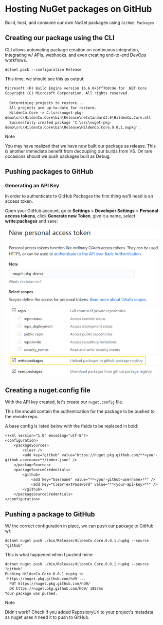 # Hosting NuGet packages on GitHub

Build, host, and consume our own NuGet packages using `GitHub Packages`

## Creating our package using the CLI

CLI allows automating package creation on continuous integration, integrating w/ APIs, webhooks, and even creating end-to-end DevOps workflows.

```
dotnet pack --configuration Release
```

This time, we should see this as output:

```
Microsoft (R) Build Engine version 16.6.0+5ff7b0c9e for .NET Core
Copyright (C) Microsoft Corporation. All rights reserved.

  Determining projects to restore...
  All projects are up-to-date for restore.
  HildenCo.Core -> C:\src\nuget-pkg-demo\src\HildenCo.Core\bin\Release\netstandard2.0\HildenCo.Core.dll
  Successfully created package 'C:\src\nuget-pkg-demo\src\HildenCo.Core\bin\Release\HildenCo.Core.0.0.1.nupkg'.
```

> [!Note]
> You may have realized that we have now built our package as release. This is another immediate benefit from decoupling our builds from VS. On rare occasions should we push packages built as Debug.

## Pushing packages to GitHub

### Generating an API Key

In order to authenticate to GitHub Packages the first thing we'll need is an access token.

Open your GitHub account, go to **Settings** > **Developer Settings** > **Personal access tokens**, click **Generate new Token**, give it a name, select **write:packages** and save:

![](../../Img/new-personal-access-token.png)

## Creating a nuget.config file

With the API key created, let's create our `nuget.config` file.

This file should contain the authentication for the package to be pushed to the remote repo.

A base config is listed below with the fields to be replaced in bold:

```cofig
<?xml version="1.0" encoding="utf-8"?>
<configuration>
    <packageSources>
        <clear />
        <add key="github" value="https://nuget.pkg.github.com/**<your-github-username>**/index.json" />
    </packageSources>
    <packageSourceCredentials>
        <github>
            <add key="Username" value="**<your-github-username>**" />
            <add key="ClearTextPassword" value="**<your-api-key>**" />
        </github>
    </packageSourceCredentials>
</configuration>
```

## Pushing a package to GitHub

W/ the correct configuration in place, we can push our package to GitHub w/:

```
dotnet nuget push ./bin/Release/HildenCo.Core.0.0.1.nupkg --source "github"
```

This is what happened when I pushed mine:

```
dotnet nuget push ./bin/Release/HildenCo.Core.0.0.1.nupkg --source "github"
Pushing HildenCo.Core.0.0.1.nupkg to 'https://nuget.pkg.github.com/hd9'...
  PUT https://nuget.pkg.github.com/hd9/
  OK https://nuget.pkg.github.com/hd9/ 1927ms
Your package was pushed.
```

> [!Note]
> Didn't work? Check if you added RepositoryUrl to your project's metadata as nuget uses it  need it to push to GitHub.
